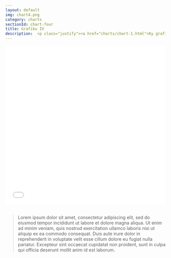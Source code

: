 ```yaml
---
layout: default
img: chart4.png
category: charts
sectionId: chart-four
title: Grafiku IV 
description:  <p class="justify"><a href="charts/chart-1.html">Ky grafikon </a> paraqet regjistrimin e veturave ne baze te firmes.<br>Lorem ipsum dolor sit amet, consectetur adipiscing elit, sed do eiusmod tempor incididunt ut labore et dolore magna aliqua. Ut enim ad minim veniam, quis nostrud exercitation ullamco laboris nisi ut aliquip ex ea commodo consequat. </p>
---
```

 
<div> 
<iframe class="highcharts-iframe" src="//cloud.highcharts.com/embed/igixym" style="border: 0; width: 100%; height: 500px"></iframe></div>&nbsp;</iframe></div>	
<blockquote>
  <p class="justify">Lorem ipsum dolor sit amet, consectetur adipiscing elit, sed do eiusmod tempor incididunt ut labore et dolore magna aliqua. Ut enim ad minim veniam, quis nostrud exercitation ullamco laboris nisi ut aliquip ex ea commodo consequat. Duis aute irure dolor in reprehenderit in voluptate velit esse cillum dolore eu fugiat nulla pariatur. Excepteur sint occaecat cupidatat non proident, sunt in culpa qui officia deserunt mollit anim id est laborum.</p>
</blockquote>